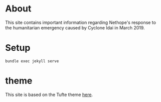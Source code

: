 # About

This site contains important information regarding Nethope's response to the humanitarian emergency caused by Cyclone Idai in March 2019. 

# Setup

`bundle exec jekyll serve`

# theme

This site is based on the Tufte theme [here](https://github.com/edwardtufte/tufte-css).
